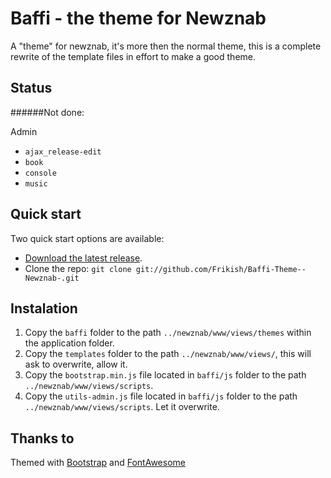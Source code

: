 # Baffi - the theme for Newznab
A "theme" for newznab, it's more then the normal theme, this is a complete rewrite of the template files in effort to make a good theme.


## Status

######Not done:

Admin
* `ajax_release-edit`
* `book`
* `console`
* `music`

## Quick start

Two quick start options are available:

* [Download the latest release](https://github.com/Frikish/Baffi-Theme--Newznab-/zipball/master).
* Clone the repo: `git clone git://github.com/Frikish/Baffi-Theme--Newznab-.git`



## Instalation

1. Copy the `baffi` folder to the path `../newznab/www/views/themes` within the application folder.
2. Copy the `templates` folder to the path `../newznab/www/views/`, this will ask to overwrite, allow it.
3. Copy the `bootstrap.min.js` file located in `baffi/js` folder to the path `../newznab/www/views/scripts`.
4. Copy the `utils-admin.js` file located in `baffi/js` folder to the path `../newznab/www/views/scripts`. Let it overwrite.



## Thanks to

Themed with [Bootstrap](http://getbootstrap.com) and [FontAwesome](http://fortawesome.github.com/Font-Awesome/)

